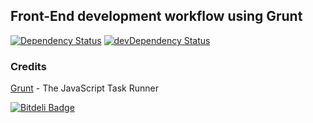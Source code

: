 ## Front-End development workflow using Grunt

[![Dependency Status](https://david-dm.org/gdumitrescu/grunt-ui.png)](https://david-dm.org/gdumitrescu/grunt-ui)
[![devDependency Status](https://david-dm.org/gdumitrescu/grunt-ui/dev-status.png)](https://david-dm.org/gdumitrescu/grunt-ui#info=devDependencies)

### Credits
[Grunt](http://gruntjs.com/) - The JavaScript Task Runner

[![Bitdeli Badge](https://d2weczhvl823v0.cloudfront.net/gdumitrescu/grunt-ui/trend.png)](https://bitdeli.com/free "Bitdeli Badge")

